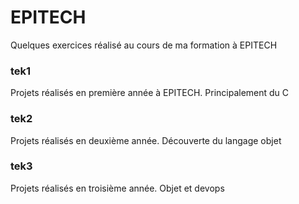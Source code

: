 # EPITECH
Quelques exercices réalisé au cours de ma formation à EPITECH

### tek1
Projets réalisés en première année à EPITECH. Principalement du C

### tek2
Projets réalisés en deuxième année. Découverte du langage objet

### tek3
Projets réalisés en troisième année. Objet et devops
